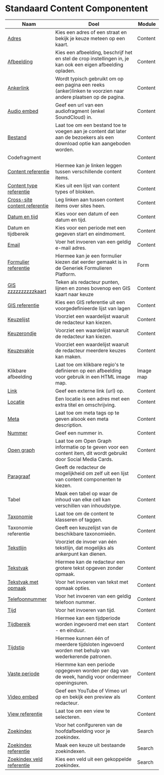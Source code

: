 # Standaard Content Componentent

| Naam                                                                                                          | Doel                                                                                                                          | Module    |
|---------------------------------------------------------------------------------------------------------------|-------------------------------------------------------------------------------------------------------------------------------|-----------|
| [Adres](/redactie/content/inrichten-cc-adres.md)                                                              | Kies een adres of een straat en bekijk je keuze meteen op een kaart.                                                          | Content   |
| [Afbeelding](/redactie/content/inrichten-cc-afbeelding.md)                                                    | Kies een afbeelding, beschrijf het en stel de crop instellingen in, je kan ook een eigen afbeelding opladen.                  | Content   |
| [Ankerlink](/redactie/content/inrichten-cc-ankerlink.md)                                                      | Wordt typisch gebruikt om op een pagina een reeks (anker)linken te voorzien naar andere plaatsen op de pagina.                | Content   |
| [Audio embed](/redactie/content/inrichten-cc-audio-embed.md)                                                  | Geef een url van een audiofragment (enkel SoundCloud) in.                                                                     | Content   |
| [Bestand](/redactie/content/inrichten-cc-bestand.md)                                                          | Laat toe om een bestand toe te voegen aan je content dat later aan de bezoekers als een download optie kan aangeboden worden. | Content   |
| Codefragment                                                                                                  |                                                                                                                               | Content   |
| [Content referentie](/redactie/content/inrichten-cc-content-ref.md)                                           | Hiermee kan je linken leggen tussen verschillende content items.                                                              | Content   |
| [Content type referentie](/redactie/content/inrichten-cc-content-type-ref.md)                                 | Kies uit een lijst van content types of blokken.                                                                              | Content   |
| [Cross-site content referentie](/redactie/content/inrichten-cc-cross-site-content-ref.md)                     | Leg linken aan tussen content items over sites heen.                                                                          | Content   |
| [Datum en tijd](/redactie/content/inrichten-cc-datum-en-tijd.md)                                              | Kies voor een datum of een datum en tijd.                                                                                     | Content   |
| Datum en tijdbereik                                                                                           | Kies voor een periode met een gegeven start en eindmoment.                                                                    | Content   |
| [Email](/redactie/content/inrichten-cc-email.md)                                                              | Voer het invoeren van een geldig e-mail adres.                                                                                | Content   |
| [Formulier referentie](/redactie/content/inrichten-cc-formulier-referentie.md)                                | Hiermee kan je een formulier kiezen dat eerder gemaakt is in de Generiek Formulieren Platform.                                | Form      |
| [GIS zzzzzzzzzzkaart](/redactie/content/inrichten-cc-gis-kaart.md)                                            | Teken  als redacteur punten, lijnen en zones bovenop een GIS kaart naar keuze                                                 | Content   |
| [GIS referentie](/redactie/content/inrichten-cc-gis-referentie.md)                                            | Kies een GIS referentie uit een voorgedefinieerde lijst van lagen                                                             | Content   |
| [Keuzelijst](redactie/content/inrichten-cc-keuzelijst.md)                                                     | Voorziet een waardelijst waaruit de redacteur kan kiezen.                                                                     | Content   |
| [Keuzerondje](redactie/content/inrichten-cc-keuzerondje.md)                                                   | Voorziet een waardelijst waaruit de redacteur kan kiezen.                                                                     | Content   |
| [Keuzevakje](redactie/content/inrichten-cc-keuzevakje.md)                                                     | Voorziet een waardelijst waaruit de redacteur meerdere keuzes kan maken.                                                      | Content   |
| Klikbare afbeelding                                                                                           | Laat toe om klikbare regio's te definieren op een afbeelding voor gebruik in een HTML image map.                              | Image map |
| [Link](redactie/content/inrichten-cc-link.md)                                                                 | Geef een externe link (url) op.                                                                                               | Content   |
| [Locatie](redactie/content/inrichten-cc-locatie.md)                                                           | Een locatie is een adres met een extra titel en omschrijving.                                                                 | Content   |
| [Meta](redactie/content/inrichten-cc-meta.md)                                                                 | Laat toe om meta tags op te geven alsook een meta description.                                                                | Content   |
| [Nummer](redactie/content/inrichten-cc-nummer.md)                                                             | Geef een nummer in.                                                                                                           | Content   |
| [Open graph](redactie/content/inrichten-cc-opengraph.md)                                                      | Laat toe om Open Graph informatie op te geven voor een content item, dit wordt gebruikt door Social Media Cards.              | Content   |
| [Paragraaf](redactie/content/inrichten-cc-paragraaf.md)                                                       | Geeft de redacteur de mogelijkheid om zelf uit een lijst van content componenten te kiezen.                                   | Content   |
| Tabel                                                                                                         | Maak een tabel op waar de inhoud van elke cell kan verschillen van inhoudstype.                                               | Content   |
| [Taxonomie](redactie/content/inrichten-cc-taxonomie.md)                                                       | Laat toe om de content te klasseren of taggen.                                                                                | Content   |
| Taxonomie referentie                                                                                          | Geeft een keuzelijst van de beschikbare taxonomieën.                                                                          | Content   |
| [Tekstlijn](redactie/content/inrichten-cc-tekstlijn.md)                                                       | Voorziet de invoer van één tekstlijn, dat mogelijks als ankerpunt kan dienen.                                                 | Content   |
| [Tekstvak](redactie/content/inrichten-cc-tekstvak.md)                                                         | Hiermee kan de redacteur een grotere tekst opgeven zonder opmaak.                                                             | Content   |
| [Tekstvak met opmaak](redactie/content/inrichten-cc-tekstvak-met-opmaak.md)                                   | Voor het invoeren van tekst met opmaak opties.                                                                                | Content   |
| [Telefoonnummer](redactie/content/inrichten-cc-telefoonnummer.md)                                             | Voor het invoeren van een geldig telefoon nummer.                                                                             | Content   |
| [Tijd](redactie/content/inrichten-cc-tijd.md)                                                                 | Voor het invoeren van tijd.                                                                                                   | Content   |
| [Tijdbereik](redactie/content/inrichten-cc-tijdbereik.md)                                                     | Hiermee kan een tijdperiode worden ingevoerd met een start - en einduur.                                                      | Content   |
| [Tijdstip](redactie/content/inrichten-cc-tijdstip.md)                                                         | Hiermee kunnen één of meerdere tijdsloten ingevoerd worden met behulp van wederkerende patronen.                              | Content   |
| [Vaste periode](redactie/content/inrichten-cc-vaste-periode.md)                                               | Hiermme kan een periode opgegeven worden per dag van de week, handig voor ondermeer openingsuren.                             | Content   |
| [Video embed](redactie/content/inrichten-cc-video-embed.md)                                                   | Geef een YouTube of Vimeo url op en bekijk een preview als redacteur.                                                         | Content   |
| [View referentie](redactie/content/inrichten-cc-view-referentie.md)                                           | Laat toe om een view te selecteren.                                                                                           | Content   |
| [Zoekindex](http://localhost:55524/#/redactie/content/inrichten-cc-zoekindex)                                 | Voor het conifgureren van de hoofdafbeelding voor je zoekindex.                                                               | Search    |
| [Zoekindex referentie](http://localhost:55524/#/redactie/content/inrichten-cc-zoekindex-referentie)           | Maak een keuze uit bestaande zoekindexen.                                                                                     | Search    |
| [Zoekindex veld referentie](http://localhost:55524/#/redactie/content/inrichten-cc-zoekindex-veld-referentie) | Kies een veld uit een gekoppelde zoekindex.                                                                                   | Search    |